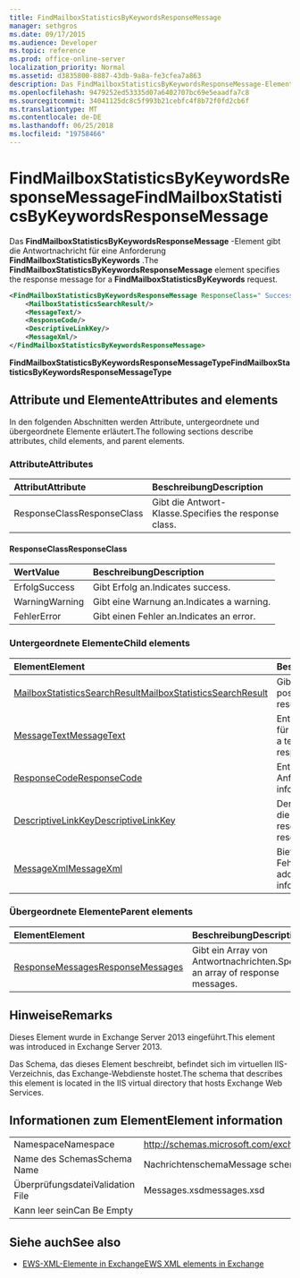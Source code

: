 ```yaml
---
title: FindMailboxStatisticsByKeywordsResponseMessage
manager: sethgros
ms.date: 09/17/2015
ms.audience: Developer
ms.topic: reference
ms.prod: office-online-server
localization_priority: Normal
ms.assetid: d3835800-8887-43db-9a8a-fe3cfea7a863
description: Das FindMailboxStatisticsByKeywordsResponseMessage-Element gibt die Antwortnachricht für eine Anforderung FindMailboxStatisticsByKeywords.
ms.openlocfilehash: 9479252ed53335d07a6402707bc69e5eaadfa7c8
ms.sourcegitcommit: 34041125dc8c5f993b21cebfc4f8b72f0fd2cb6f
ms.translationtype: MT
ms.contentlocale: de-DE
ms.lasthandoff: 06/25/2018
ms.locfileid: "19758466"
---
```

# <a name="findmailboxstatisticsbykeywordsresponsemessage"></a><span data-ttu-id="ab9a2-103">FindMailboxStatisticsByKeywordsResponseMessage</span><span class="sxs-lookup"><span data-stu-id="ab9a2-103">FindMailboxStatisticsByKeywordsResponseMessage</span></span>

<span data-ttu-id="ab9a2-104">Das **FindMailboxStatisticsByKeywordsResponseMessage** -Element gibt die Antwortnachricht für eine Anforderung **FindMailboxStatisticsByKeywords** .</span><span class="sxs-lookup"><span data-stu-id="ab9a2-104">The **FindMailboxStatisticsByKeywordsResponseMessage** element specifies the response message for a **FindMailboxStatisticsByKeywords** request.</span></span> 
  
```XML
<FindMailboxStatisticsByKeywordsResponseMessage ResponseClass=" Success | Warning | Error ">
    <MailboxStatisticsSearchResult/>
    <MessageText/>
    <ResponseCode/>
    <DescriptiveLinkKey/>
    <MessageXml/>
</FindMailboxStatisticsByKeywordsResponseMessage>
```

 <span data-ttu-id="ab9a2-105">**FindMailboxStatisticsByKeywordsResponseMessageType**</span><span class="sxs-lookup"><span data-stu-id="ab9a2-105">**FindMailboxStatisticsByKeywordsResponseMessageType**</span></span>
## <a name="attributes-and-elements"></a><span data-ttu-id="ab9a2-106">Attribute und Elemente</span><span class="sxs-lookup"><span data-stu-id="ab9a2-106">Attributes and elements</span></span>

<span data-ttu-id="ab9a2-107">In den folgenden Abschnitten werden Attribute, untergeordnete und übergeordnete Elemente erläutert.</span><span class="sxs-lookup"><span data-stu-id="ab9a2-107">The following sections describe attributes, child elements, and parent elements.</span></span>
  
### <a name="attributes"></a><span data-ttu-id="ab9a2-108">Attribute</span><span class="sxs-lookup"><span data-stu-id="ab9a2-108">Attributes</span></span>

|<span data-ttu-id="ab9a2-109">**Attribut**</span><span class="sxs-lookup"><span data-stu-id="ab9a2-109">**Attribute**</span></span>|<span data-ttu-id="ab9a2-110">**Beschreibung**</span><span class="sxs-lookup"><span data-stu-id="ab9a2-110">**Description**</span></span>|
|:-----|:-----|
|<span data-ttu-id="ab9a2-111">ResponseClass</span><span class="sxs-lookup"><span data-stu-id="ab9a2-111">ResponseClass</span></span>  <br/> |<span data-ttu-id="ab9a2-112">Gibt die Antwort-Klasse.</span><span class="sxs-lookup"><span data-stu-id="ab9a2-112">Specifies the response class.</span></span>  <br/> |
   
#### <a name="responseclass"></a><span data-ttu-id="ab9a2-113">ResponseClass</span><span class="sxs-lookup"><span data-stu-id="ab9a2-113">ResponseClass</span></span>

|<span data-ttu-id="ab9a2-114">**Wert**</span><span class="sxs-lookup"><span data-stu-id="ab9a2-114">**Value**</span></span>|<span data-ttu-id="ab9a2-115">**Beschreibung**</span><span class="sxs-lookup"><span data-stu-id="ab9a2-115">**Description**</span></span>|
|:-----|:-----|
|<span data-ttu-id="ab9a2-116">Erfolg</span><span class="sxs-lookup"><span data-stu-id="ab9a2-116">Success</span></span>  <br/> |<span data-ttu-id="ab9a2-117">Gibt Erfolg an.</span><span class="sxs-lookup"><span data-stu-id="ab9a2-117">Indicates success.</span></span>  <br/> |
|<span data-ttu-id="ab9a2-118">Warning</span><span class="sxs-lookup"><span data-stu-id="ab9a2-118">Warning</span></span>  <br/> |<span data-ttu-id="ab9a2-119">Gibt eine Warnung an.</span><span class="sxs-lookup"><span data-stu-id="ab9a2-119">Indicates a warning.</span></span>  <br/> |
|<span data-ttu-id="ab9a2-120">Fehler</span><span class="sxs-lookup"><span data-stu-id="ab9a2-120">Error</span></span>  <br/> |<span data-ttu-id="ab9a2-121">Gibt einen Fehler an.</span><span class="sxs-lookup"><span data-stu-id="ab9a2-121">Indicates an error.</span></span>  <br/> |
   
### <a name="child-elements"></a><span data-ttu-id="ab9a2-122">Untergeordnete Elemente</span><span class="sxs-lookup"><span data-stu-id="ab9a2-122">Child elements</span></span>

|<span data-ttu-id="ab9a2-123">**Element**</span><span class="sxs-lookup"><span data-stu-id="ab9a2-123">**Element**</span></span>|<span data-ttu-id="ab9a2-124">**Beschreibung**</span><span class="sxs-lookup"><span data-stu-id="ab9a2-124">**Description**</span></span>|
|:-----|:-----|
|[<span data-ttu-id="ab9a2-125">MailboxStatisticsSearchResult</span><span class="sxs-lookup"><span data-stu-id="ab9a2-125">MailboxStatisticsSearchResult</span></span>](mailboxstatisticssearchresult.md) <br/> |<span data-ttu-id="ab9a2-126">Gibt das Ergebnis einer postfachsuche an.</span><span class="sxs-lookup"><span data-stu-id="ab9a2-126">Specifies the result of a mailbox search.</span></span>  <br/> |
|[<span data-ttu-id="ab9a2-127">MessageText</span><span class="sxs-lookup"><span data-stu-id="ab9a2-127">MessageText</span></span>](messagetext.md) <br/> |<span data-ttu-id="ab9a2-128">Enthält einen beschreibenden Text für den Status der Antwort.</span><span class="sxs-lookup"><span data-stu-id="ab9a2-128">Provides a text description of the status of the response.</span></span>  <br/> |
|[<span data-ttu-id="ab9a2-129">ResponseCode</span><span class="sxs-lookup"><span data-stu-id="ab9a2-129">ResponseCode</span></span>](responsecode.md) <br/> |<span data-ttu-id="ab9a2-130">Enthält Statusinformationen über die Anforderung.</span><span class="sxs-lookup"><span data-stu-id="ab9a2-130">Provides status information about the request.</span></span>  <br/> |
|[<span data-ttu-id="ab9a2-131">DescriptiveLinkKey</span><span class="sxs-lookup"><span data-stu-id="ab9a2-131">DescriptiveLinkKey</span></span>](descriptivelinkkey.md) <br/> |<span data-ttu-id="ab9a2-132">Derzeit nicht verwendet wird und für die zukünftige Verwendung reserviert.</span><span class="sxs-lookup"><span data-stu-id="ab9a2-132">Currently unused and reserved for future use.</span></span>  <br/> |
|[<span data-ttu-id="ab9a2-133">MessageXml</span><span class="sxs-lookup"><span data-stu-id="ab9a2-133">MessageXml</span></span>](messagexml.md) <br/> |<span data-ttu-id="ab9a2-134">Bietet zusätzliche Fehlerantwortinformationen.</span><span class="sxs-lookup"><span data-stu-id="ab9a2-134">Provides additional error response information.</span></span>  <br/> |
   
### <a name="parent-elements"></a><span data-ttu-id="ab9a2-135">Übergeordnete Elemente</span><span class="sxs-lookup"><span data-stu-id="ab9a2-135">Parent elements</span></span>

|<span data-ttu-id="ab9a2-136">**Element**</span><span class="sxs-lookup"><span data-stu-id="ab9a2-136">**Element**</span></span>|<span data-ttu-id="ab9a2-137">**Beschreibung**</span><span class="sxs-lookup"><span data-stu-id="ab9a2-137">**Description**</span></span>|
|:-----|:-----|
|[<span data-ttu-id="ab9a2-138">ResponseMessages</span><span class="sxs-lookup"><span data-stu-id="ab9a2-138">ResponseMessages</span></span>](responsemessages.md) <br/> |<span data-ttu-id="ab9a2-139">Gibt ein Array von Antwortnachrichten.</span><span class="sxs-lookup"><span data-stu-id="ab9a2-139">Specifies an array of response messages.</span></span>  <br/> |
   
## <a name="remarks"></a><span data-ttu-id="ab9a2-140">Hinweise</span><span class="sxs-lookup"><span data-stu-id="ab9a2-140">Remarks</span></span>

<span data-ttu-id="ab9a2-141">Dieses Element wurde in Exchange Server 2013 eingeführt.</span><span class="sxs-lookup"><span data-stu-id="ab9a2-141">This element was introduced in Exchange Server 2013.</span></span>
  
<span data-ttu-id="ab9a2-142">Das Schema, das dieses Element beschreibt, befindet sich im virtuellen IIS-Verzeichnis, das Exchange-Webdienste hostet.</span><span class="sxs-lookup"><span data-stu-id="ab9a2-142">The schema that describes this element is located in the IIS virtual directory that hosts Exchange Web Services.</span></span>
  
## <a name="element-information"></a><span data-ttu-id="ab9a2-143">Informationen zum Element</span><span class="sxs-lookup"><span data-stu-id="ab9a2-143">Element information</span></span>

|||
|:-----|:-----|
|<span data-ttu-id="ab9a2-144">Namespace</span><span class="sxs-lookup"><span data-stu-id="ab9a2-144">Namespace</span></span>  <br/> |http://schemas.microsoft.com/exchange/services/2006/messages  <br/> |
|<span data-ttu-id="ab9a2-145">Name des Schemas</span><span class="sxs-lookup"><span data-stu-id="ab9a2-145">Schema Name</span></span>  <br/> |<span data-ttu-id="ab9a2-146">Nachrichtenschema</span><span class="sxs-lookup"><span data-stu-id="ab9a2-146">Message schema</span></span>  <br/> |
|<span data-ttu-id="ab9a2-147">Überprüfungsdatei</span><span class="sxs-lookup"><span data-stu-id="ab9a2-147">Validation File</span></span>  <br/> |<span data-ttu-id="ab9a2-148">Messages.xsd</span><span class="sxs-lookup"><span data-stu-id="ab9a2-148">messages.xsd</span></span>  <br/> |
|<span data-ttu-id="ab9a2-149">Kann leer sein</span><span class="sxs-lookup"><span data-stu-id="ab9a2-149">Can Be Empty</span></span>  <br/> ||
   
## <a name="see-also"></a><span data-ttu-id="ab9a2-150">Siehe auch</span><span class="sxs-lookup"><span data-stu-id="ab9a2-150">See also</span></span>



- [<span data-ttu-id="ab9a2-151">EWS-XML-Elemente in Exchange</span><span class="sxs-lookup"><span data-stu-id="ab9a2-151">EWS XML elements in Exchange</span></span>](ews-xml-elements-in-exchange.md)

